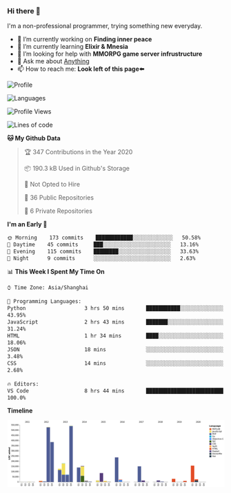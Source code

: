 ### Hi there 👋

I'm a non-professional programmer, trying something new everyday.

<!--
**dyzdyz010/dyzdyz010** is a ✨ _special_ ✨ repository because its `README.md` (this file) appears on your GitHub profile.
-->

- 🔭 I’m currently working on **Finding inner peace**
- 🌱 I’m currently learning **Elixir & Mnesia**
- 🤔 I’m looking for help with **MMORPG game server infrustructure**
- 💬 Ask me about [Anything](https://github.com/dyzdyz010/dyzdyz010/issues)
- 📫 How to reach me: **Look left of this page⬅️**

<!-- - 👯 I’m looking to collaborate on
- 😄 Pronouns: ...
- ⚡ Fun fact: ...
 -->
 
![Profile](https://github-readme-stats.vercel.app/api?username=dyzdyz010&count_private=true&show_icons=true&theme=dracula&include_all_commits=true)

![Languages](https://github-readme-stats.vercel.app/api/top-langs/?username=dyzdyz010&theme=dracula&hide=html,jupyter+notebook&count_private=true&show_icons=true)

<!--START_SECTION:waka-->
![Profile Views](http://img.shields.io/badge/Profile%20Views-2-blue)

![Lines of code](https://img.shields.io/badge/From%20Hello%20World%20I%27ve%20Written-286812%20lines%20of%20code-blue)

**🐱 My Github Data** 

> 🏆 347 Contributions in the Year 2020
 > 
> 📦 190.3 kB Used in Github's Storage 
 > 
> 🚫 Not Opted to Hire
 > 
> 📜 36 Public Repositories
 > 
> 🔑 6 Private Repositories 

**I'm an Early 🐤** 

```text
🌞 Morning    173 commits    ████████████░░░░░░░░░░░░░   50.58% 
🌆 Daytime    45 commits     ███░░░░░░░░░░░░░░░░░░░░░░   13.16% 
🌃 Evening    115 commits    ████████░░░░░░░░░░░░░░░░░   33.63% 
🌙 Night      9 commits      ░░░░░░░░░░░░░░░░░░░░░░░░░   2.63%

```


📊 **This Week I Spent My Time On** 

```text
⌚︎ Time Zone: Asia/Shanghai

💬 Programming Languages: 
Python                   3 hrs 50 mins       ███████████░░░░░░░░░░░░░░   43.95% 
JavaScript               2 hrs 43 mins       ███████░░░░░░░░░░░░░░░░░░   31.24% 
HTML                     1 hr 34 mins        ████░░░░░░░░░░░░░░░░░░░░░   18.06% 
JSON                     18 mins             ░░░░░░░░░░░░░░░░░░░░░░░░░   3.48% 
CSS                      14 mins             ░░░░░░░░░░░░░░░░░░░░░░░░░   2.68%

🔥 Editors: 
VS Code                  8 hrs 44 mins       █████████████████████████   100.0%

```

**Timeline**

![Chart not found](https://github.com/dyzdyz010/dyzdyz010/blob/master/charts/bar_graph.png) 


<!--END_SECTION:waka-->
